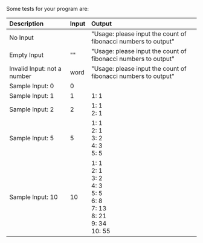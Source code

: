 Some tests for your program are:

| Description | Input | Output |
| :---------- | :---- | :----- |
| No Input                    |      | "Usage: please input the count of fibonacci numbers to output" |
| Empty Input                 | ""   | "Usage: please input the count of fibonacci numbers to output" |
| Invalid Input: not a number | word | "Usage: please input the count of fibonacci numbers to output" |
| Sample Input: 0  | 0  | |
| Sample Input: 1  | 1  | 1: 1 |
| Sample Input: 2  | 2  | 1: 1<br />2: 1 |
| Sample Input: 5  | 5  | 1: 1<br />2: 1<br />3: 2<br />4: 3<br />5: 5 |
| Sample Input: 10 | 10 | 1: 1<br />2: 1<br />3: 2<br />4: 3<br />5: 5<br />6: 8<br />7: 13<br />8: 21<br />9: 34<br />10: 55 |
